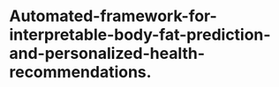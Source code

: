# Automated-framework-for-interpretable-body-fat-prediction-and-personalized-health-recommendations.